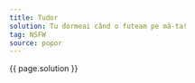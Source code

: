 ```yaml
---
title: Tudor
solution: Tu dormeai când o futeam pe mă-ta!
tag: NSFW
source: popor
---
```


{{ page.solution }}
